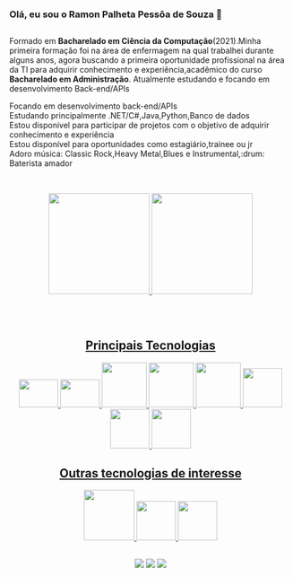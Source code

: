 ### Olá, eu sou o Ramon Palheta Pessôa de Souza 👋
##



<p>Formado em <strong>Bacharelado em Ciência da Computação</strong>(2021).Minha primeira formação foi na área de enfermagem na qual trabalhei durante alguns anos, agora buscando a primeira oportunidade profissional na área da TI para adquirir conhecimento e experiência,acadêmico do curso <strong>Bacharelado em Administração</strong>.
 Atualmente estudando e focando em desenvolvimento Back-end/APIs
 </p>
Focando  em desenvolvimento back-end/APIs <br>
Estudando principalmente .NET/C#,Java,Python,Banco de dados <br>
Estou disponivel para  participar de projetos com o objetivo de adquirir conhecimento e experiência<br>
Estou disponível para oportunidades como estagiário,trainee ou jr<br>
Adoro música: Classic Rock,Heavy Metal,Blues e Instrumental,:drum: Baterista amador
 







<br><div align="center">
 
  <a href="https://github.com/RamonPPessoa">
   
  <img height="180em" src="https://github-readme-stats.vercel.app/api?username=RamonPPessoa&show_icons=true&theme=dark&include_all_commits=true&count_private=true"/>
  <img height="180em" src="https://github-readme-stats.vercel.app/api/top-langs/?username=RamonPPessoa&layout=compact&langs_count=7&theme=dark"/>

  
   

    
 

  ##
 
   <div style="display-flex"><br>
    <h2>Principais Tecnologias</h2>
    

    
  <img height ="50" width="70" src = "https://cdn.jsdelivr.net/gh/devicons/devicon/icons/csharp/csharp-original.svg" />
 
<img height ="50" width="70" src = https://user-images.githubusercontent.com/33637915/147134570-12b4e3e2-058d-4f54-a57b-46123aea5b76.png />
<img height ="80" width="80" src="https://cdn.jsdelivr.net/gh/devicons/devicon/icons/microsoftsqlserver/microsoftsqlserver-plain-wordmark.svg" />
     <img  height ="80" width="80" src="https://cdn.jsdelivr.net/gh/devicons/devicon/icons/java/java-original-wordmark.svg" />
   <img height ="80" width="80" src="https://cdn.jsdelivr.net/gh/devicons/devicon/icons/spring/spring-original-wordmark.svg" />
   <img height ="70" width="70"  src="https://cdn.jsdelivr.net/gh/devicons/devicon/icons/python/python-original-wordmark.svg" />
    <img height ="70" width="70" src="https://cdn.jsdelivr.net/gh/devicons/devicon/icons/postgresql/postgresql-original-wordmark.svg" />
       <img height ="70" width="70" src="https://cdn.jsdelivr.net/gh/devicons/devicon/icons/flask/flask-original.svg" />
   
     
    
  </div>
  
   
   ##
   
   
   <h2>Outras tecnologias de interesse</h2>
   
   <img height ="90" width="90" src="https://cdn.jsdelivr.net/gh/devicons/devicon/icons/azure/azure-original-wordmark.svg" />
   <img height ="70" width="70" src="https://cdn.jsdelivr.net/gh/devicons/devicon/icons/mysql/mysql-original-wordmark.svg" />
   <img height ="70" width="70" src="https://cdn.jsdelivr.net/gh/devicons/devicon/icons/salesforce/salesforce-original.svg" />
          
   
  


 ##   



  

 <a href="" target="_blank"><img src="https://img.shields.io/badge/Discord-7289DA?style=for-the-badge&logo=discord&logoColor=white" target="_blank"></a> 
  <a href = "mailto:pessoapalheta.ramon@gmail.com"><img src="https://img.shields.io/badge/-Gmail-%23333?style=for-the-badge&logo=gmail&logoColor=white" target="_blank"></a>
  <a href="https://www.linkedin.com/in/ramon-palheta-pessoa-de-souza-715503159/" target="_blank"><img src="https://img.shields.io/badge/-LinkedIn-%230077B5?style=for-the-badge&logo=linkedin&logoColor=white" target="_blank"></a> 
 

 
</div>
